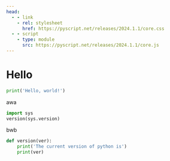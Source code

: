 ```yaml
---
head:
  - - link
    - rel: stylesheet
      href: https://pyscript.net/releases/2024.1.1/core.css
  - - script
    - type: module
      src: https://pyscript.net/releases/2024.1.1/core.js
---
```

# Hello

<script setup lang="ts">
import PyScriptEditor from "@source/.vuepress/components/PyScriptEditor.vue";
</script>

```py edit
print('Hello, world!')
```

awa

```py edit func
import sys
version(sys.version)
```

bwb

```py edit func
def version(ver):
    print('The current version of python is')
    print(ver)
```

<!-- <PyScriptEditor :scriptContent="'print(\'hello world\')'" /> -->